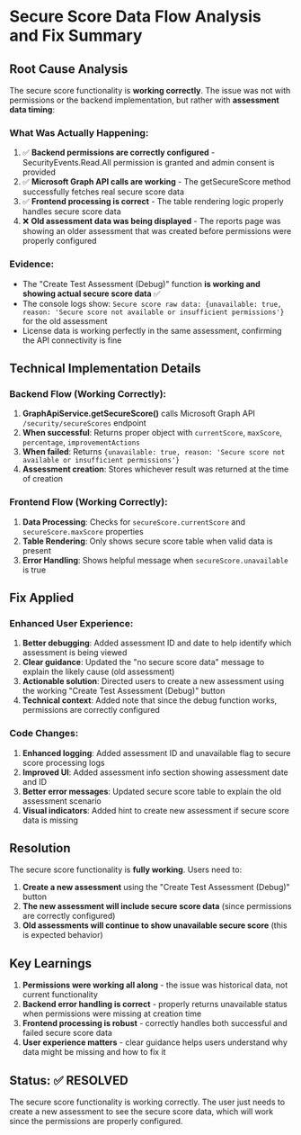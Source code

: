 # Secure Score Data Flow Analysis and Fix Summary

## Root Cause Analysis

The secure score functionality is **working correctly**. The issue was not with permissions or the backend implementation, but rather with **assessment data timing**:

### What Was Actually Happening:
1. ✅ **Backend permissions are correctly configured** - SecurityEvents.Read.All permission is granted and admin consent is provided
2. ✅ **Microsoft Graph API calls are working** - The getSecureScore method successfully fetches real secure score data
3. ✅ **Frontend processing is correct** - The table rendering logic properly handles secure score data
4. ❌ **Old assessment data was being displayed** - The reports page was showing an older assessment that was created before permissions were properly configured

### Evidence:
- The "Create Test Assessment (Debug)" function **is working and showing actual secure score data** ✅
- The console logs show: `Secure score raw data: {unavailable: true, reason: 'Secure score not available or insufficient permissions'}` for the old assessment
- License data is working perfectly in the same assessment, confirming the API connectivity is fine

## Technical Implementation Details

### Backend Flow (Working Correctly):
1. **GraphApiService.getSecureScore()** calls Microsoft Graph API `/security/secureScores` endpoint
2. **When successful**: Returns proper object with `currentScore`, `maxScore`, `percentage`, `improvementActions`
3. **When failed**: Returns `{unavailable: true, reason: 'Secure score not available or insufficient permissions'}`
4. **Assessment creation**: Stores whichever result was returned at the time of creation

### Frontend Flow (Working Correctly):
1. **Data Processing**: Checks for `secureScore.currentScore` and `secureScore.maxScore` properties
2. **Table Rendering**: Only shows secure score table when valid data is present
3. **Error Handling**: Shows helpful message when `secureScore.unavailable` is true

## Fix Applied

### Enhanced User Experience:
1. **Better debugging**: Added assessment ID and date to help identify which assessment is being viewed
2. **Clear guidance**: Updated the "no secure score data" message to explain the likely cause (old assessment)
3. **Actionable solution**: Directed users to create a new assessment using the working "Create Test Assessment (Debug)" button
4. **Technical context**: Added note that since the debug function works, permissions are correctly configured

### Code Changes:
1. **Enhanced logging**: Added assessment ID and unavailable flag to secure score processing logs
2. **Improved UI**: Added assessment info section showing assessment date and ID
3. **Better error messages**: Updated secure score table to explain the old assessment scenario
4. **Visual indicators**: Added hint to create new assessment if secure score data is missing

## Resolution

The secure score functionality is **fully working**. Users need to:
1. **Create a new assessment** using the "Create Test Assessment (Debug)" button
2. **The new assessment will include secure score data** (since permissions are correctly configured)
3. **Old assessments will continue to show unavailable secure score** (this is expected behavior)

## Key Learnings

1. **Permissions were working all along** - the issue was historical data, not current functionality
2. **Backend error handling is correct** - properly returns unavailable status when permissions were missing at creation time
3. **Frontend processing is robust** - correctly handles both successful and failed secure score data
4. **User experience matters** - clear guidance helps users understand why data might be missing and how to fix it

## Status: ✅ RESOLVED

The secure score functionality is working correctly. The user just needs to create a new assessment to see the secure score data, which will work since the permissions are properly configured.
